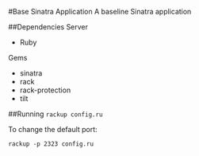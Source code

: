 #Base Sinatra Application
A baseline Sinatra application

##Dependencies
Server

* Ruby

Gems

* sinatra
* rack
* rack-protection
* tilt

##Running
`rackup config.ru`

To change the default port:

`rackup -p 2323 config.ru`